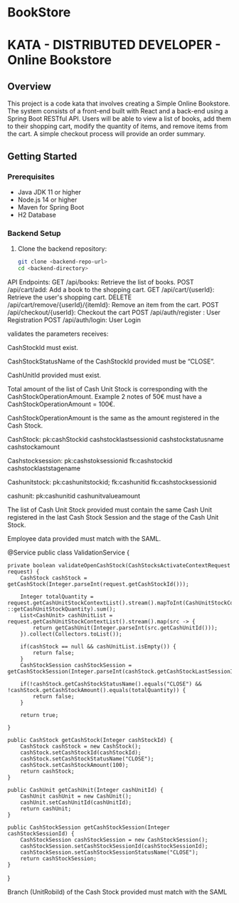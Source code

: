 # BookStore
# KATA - DISTRIBUTED DEVELOPER - Online Bookstore

## Overview

This project is a code kata that involves creating a Simple Online Bookstore. The system consists of a front-end built with React and a back-end using a Spring Boot RESTful API. Users will be able to view a list of books, add them to their shopping cart, modify the quantity of items, and remove items from the cart. A simple checkout process will provide an order summary.

## Getting Started

### Prerequisites
- Java JDK 11 or higher
- Node.js 14 or higher
- Maven for Spring Boot
- H2 Database

### Backend Setup
1. Clone the backend repository:
   ```bash
   git clone <backend-repo-url>
   cd <backend-directory>

API Endpoints:
GET /api/books: Retrieve the list of books.
POST /api/cart/add: Add a book to the shopping cart.
GET /api/cart/{userId}: Retrieve the user's shopping cart.
DELETE /api/cart/remove/{userId}/{itemId}: Remove an item from the cart.
POST /api/checkout/{userId}: Checkout the cart 
POST /api/auth/register : User Registration
POST /api/auth/login: User Login

validates the parameters receives: 

CashStockId must exist.  

CashStockStatusName of the CashStockId provided must be “CLOSE”. 

CashUnitId provided must exist. 

Total amount of the list of Cash Unit Stock is corresponding with the CashStockOperationAmount. Example 2 notes of 50€ must have a CashStockOperationAmount = 100€. 

CashStockOperationAmount is the same as the amount registered in the Cash Stock. 

CashStock:
pk:cashStockid
cashstocklastsessionid
cashstockstatusname
cashstockamount

Cashstocksession:
pk:cashstoksessionid
fk:cashstockid
cashstocklaststagename

Cashunitstock:
pk:cashunitstockid;
fk:cashunitid
fk:cashstocksessionid

cashunit:
pk:cashunitid
cashunitvalueamount


The list of Cash Unit Stock provided must contain the same Cash Unit registered in the last Cash Stock Session and the stage of the Cash Unit Stock. 

Employee data provided must match with the SAML. 

@Service
public class ValidationService {

    private boolean validateOpenCashStock(CashStocksActivateContextRequest request) {
        CashStock cashStock = getCashStock(Integer.parseInt(request.getCashStockId()));

        Integer totalQuantity = request.getCashUnitStockContextList().stream().mapToInt(CashUnitStockContext ::getCashUnitStockQuantity).sum();
        List<CashUnit> cashUnitList = request.getCashUnitStockContextList().stream().map(src -> {
            return getCashUnit(Integer.parseInt(src.getCashUnitId()));
        }).collect(Collectors.toList());

        if(cashStock == null && cashUnitList.isEmpty()) {
            return false;
        }
        CashStockSession cashStockSession = getCashStockSession(Integer.parseInt(cashStock.getCashStockLastSessionId()));

        if(!cashStock.getCashStockStatusName().equals("CLOSE") && !cashStock.getCashStockAmount().equals(totalQuantity)) {
            return false;
        }

        return true;

    }

    public CashStock getCashStock(Integer cashStockId) {
        CashStock cashStock = new CashStock();
        cashStock.setCashStockId(cashStockId);
        cashStock.setCashStockStatusName("CLOSE");
        cashStock.setCashStockAmount(100);
        return cashStock;
    }

    public CashUnit getCashUnit(Integer cashUnitId) {
        CashUnit cashUnit = new CashUnit();
        cashUnit.setCashUnitId(cashUnitId);
        return cashUnit;
    }

    public CashStockSession getCashStockSession(Integer cashStockSessionId) {
        CashStockSession cashStockSession = new CashStockSession();
        cashStockSession.setCashStockSessionId(cashStockSessionId);
        cashStockSession.setCashStockSessionStatusName("CLOSE");
        return cashStockSession;
    }

}


Branch (UnitRobiId) of the Cash Stock provided must match with the SAML
